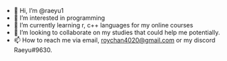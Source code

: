 - 👋 Hi, I’m @raeyu1
- 👀 I’m interested in programming
- 🌱 I’m currently learning r, c++ languages for my online courses
- 💞️ I’m looking to collaborate on my studies that could help me potentially.
- 📫 How to reach me via email, roychan4020@gmail.com or my discord Raeyu#9630.

<!---
raeyu1/raeyu1 is a ✨ special ✨ repository because its `README.md` (this file) appears on your GitHub profile.
You can click the Preview link to take a look at your changes.
--->

